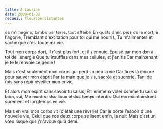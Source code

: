 ```yaml
---
title: À Laurine
date: 2009-01-08
recueil: fleurspersistantes
---
```


Je m'imagine, tombé par terre, tout affaibli,
En quête d'air, près de la mort, à l'agonie,
Tremblant d'excitation pour toi qui me nourris,
Tu m'alimentes et sache que c'est toute ma vie.

Tout mon corps dort, il n'est plus fort, et il s'ennuie,
Épuisé par mon don à toi de l'énergie
Que tu insufflas dans mes cellules, et j'en ris
Car maintenant je te le renvoie ce génie !

Mais c'est seulement mon corps qui perd un peu la vie
Car tu es là encore pour sauver mon esprit
Par ta main que je vis, sacrée et sucrerie,
Tant de fois sans répit réveiller mon envie.

Et alors mon esprit sans savoir tu saisis,
Et l'emmena voler comme tu sais si bien, oui,
Me montrer des lieux et des temps interdits
Qui me maintiendront surement et longtemps en vie.

Mais en vrai mon corps vit (c'était une rêverie)
Car je porte l'espoir d'une nouvelle vie,
Celui que nos deux corps se lisent enfin, la nuit,
Mais c'est un vœu risqué que j'n'avoue qu'à demi.
